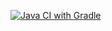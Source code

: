 [![Java CI with Gradle](https://github.com/TyuNata/Patterns1/actions/workflows/gradle.yml/badge.svg)](https://github.com/TyuNata/Patterns1/actions/workflows/gradle.yml)
